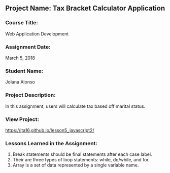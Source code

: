 ## Project Name:  Tax Bracket Calculator Application

### Course Title:
Web Application Development

### Assignment Date:  
March 5, 2018

### Student Name:  
Jolana Alonso

### Project Description:
In this assignment, users will calculate tax based off marital status.

### View Project:
https://jta16.github.io/lesson5_javascript2/

### Lessons Learned in the Assignment:
1. Break statements should be final statements after each case label.
2. Their are three types of loop statements: while, do/while, and for.
3. Array is a set of data represented by a single variable name.

